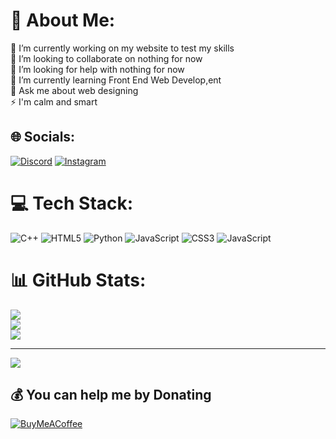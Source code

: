 # 💫 About Me:
🔭 I’m currently working on my website to test my skills<br>👯 I’m looking to collaborate on nothing for now<br>🤝 I’m looking for help with nothing for now<br>🌱 I’m currently learning Front End Web Develop,ent<br>💬 Ask me about web designing<br>⚡ I'm calm and smart


## 🌐 Socials:
[![Discord](https://img.shields.io/badge/Discord-%237289DA.svg?logo=discord&logoColor=white)](https://discord.gg/.fleary.) [![Instagram](https://img.shields.io/badge/Instagram-%23E4405F.svg?logo=Instagram&logoColor=white)](https://instagram.com/fleary.dev) 

# 💻 Tech Stack:
![C++](https://img.shields.io/badge/c++-%2300599C.svg?style=for-the-badge&logo=c%2B%2B&logoColor=white) ![HTML5](https://img.shields.io/badge/html5-%23E34F26.svg?style=for-the-badge&logo=html5&logoColor=white) ![Python](https://img.shields.io/badge/python-3670A0?style=for-the-badge&logo=python&logoColor=ffdd54) ![JavaScript](https://img.shields.io/badge/javascript-%23323330.svg?style=for-the-badge&logo=javascript&logoColor=%23F7DF1E) ![CSS3](https://img.shields.io/badge/css3-%231572B6.svg?style=for-the-badge&logo=css3&logoColor=white) ![JavaScript](https://img.shields.io/badge/javascript-%23323330.svg?style=for-the-badge&logo=javascript&logoColor=%23F7DF1E)
# 📊 GitHub Stats:
![](https://github-readme-stats.vercel.app/api?username=Official-Fleary&theme=dark&hide_border=false&include_all_commits=false&count_private=false)<br/>
![](https://github-readme-streak-stats.herokuapp.com/?user=Official-Fleary&theme=dark&hide_border=false)<br/>
![](https://github-readme-stats.vercel.app/api/top-langs/?username=Official-Fleary&theme=dark&hide_border=false&include_all_commits=false&count_private=false&layout=compact)

---
[![](https://visitcount.itsvg.in/api?id=Official-Fleary&icon=0&color=0)](https://visitcount.itsvg.in)

  ## 💰 You can help me by Donating
  [![BuyMeACoffee](https://img.shields.io/badge/Buy%20Me%20a%20Coffee-ffdd00?style=for-the-badge&logo=buy-me-a-coffee&logoColor=black)](https://buymeacoffee.com/buymeacoffee.com/officialfleary) 

  
